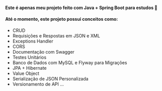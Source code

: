 #### Este é apenas meu projeto feito com Java + Spring Boot para estudos 📖
#### Até o momento, este projeto possui conceitos como:
- CRUD
- Requisições e Respostas em JSON e XML
- Exceptions Handler
- CORS
- Documentação com Swagger
- Testes Unitários
- Banco de Dados com MySQL e Flyway para Migrações
- JPA + Hibernate
- Value Object
- Serialização de JSON Personalizada
- Versionamento de API
...
